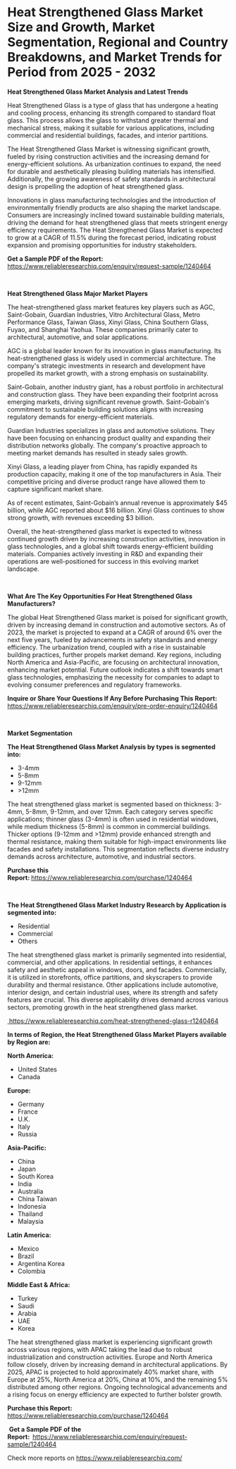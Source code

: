 <p><h1>Heat Strengthened Glass Market Size and Growth, Market Segmentation, Regional and Country Breakdowns, and Market Trends for Period from 2025 -  2032</h1></p><p><strong>Heat Strengthened Glass Market Analysis and Latest Trends</strong></p>
<p><p>Heat Strengthened Glass is a type of glass that has undergone a heating and cooling process, enhancing its strength compared to standard float glass. This process allows the glass to withstand greater thermal and mechanical stress, making it suitable for various applications, including commercial and residential buildings, facades, and interior partitions. </p><p>The Heat Strengthened Glass Market is witnessing significant growth, fueled by rising construction activities and the increasing demand for energy-efficient solutions. As urbanization continues to expand, the need for durable and aesthetically pleasing building materials has intensified. Additionally, the growing awareness of safety standards in architectural design is propelling the adoption of heat strengthened glass. </p><p>Innovations in glass manufacturing technologies and the introduction of environmentally friendly products are also shaping the market landscape. Consumers are increasingly inclined toward sustainable building materials, driving the demand for heat strengthened glass that meets stringent energy efficiency requirements. The Heat Strengthened Glass Market is expected to grow at a CAGR of 11.5% during the forecast period, indicating robust expansion and promising opportunities for industry stakeholders.</p></p>
<p><strong>Get a Sample PDF of the Report:&nbsp;</strong> <a href="https://www.reliableresearchiq.com/enquiry/request-sample/1240464?utm_campaign=1906&utm_medium=2&utm_source=Github&utm_content=ia&utm_term=30012025&utm_id=heat-strengthened-glass">https://www.reliableresearchiq.com/enquiry/request-sample/1240464</a></p>
<p>&nbsp;</p>
<p><strong>Heat Strengthened Glass Major Market Players</strong></p>
<p><p>The heat-strengthened glass market features key players such as AGC, Saint-Gobain, Guardian Industries, Vitro Architectural Glass, Metro Performance Glass, Taiwan Glass, Xinyi Glass, China Southern Glass, Fuyao, and Shanghai Yaohua. These companies primarily cater to architectural, automotive, and solar applications.</p><p>AGC is a global leader known for its innovation in glass manufacturing. Its heat-strengthened glass is widely used in commercial architecture. The company's strategic investments in research and development have propelled its market growth, with a strong emphasis on sustainability.</p><p>Saint-Gobain, another industry giant, has a robust portfolio in architectural and construction glass. They have been expanding their footprint across emerging markets, driving significant revenue growth. Saint-Gobain's commitment to sustainable building solutions aligns with increasing regulatory demands for energy-efficient materials.</p><p>Guardian Industries specializes in glass and automotive solutions. They have been focusing on enhancing product quality and expanding their distribution networks globally. The company's proactive approach to meeting market demands has resulted in steady sales growth.</p><p>Xinyi Glass, a leading player from China, has rapidly expanded its production capacity, making it one of the top manufacturers in Asia. Their competitive pricing and diverse product range have allowed them to capture significant market share.</p><p>As of recent estimates, Saint-Gobain’s annual revenue is approximately $45 billion, while AGC reported about $16 billion. Xinyi Glass continues to show strong growth, with revenues exceeding $3 billion.</p><p>Overall, the heat-strengthened glass market is expected to witness continued growth driven by increasing construction activities, innovation in glass technologies, and a global shift towards energy-efficient building materials. Companies actively investing in R&D and expanding their operations are well-positioned for success in this evolving market landscape.</p></p>
<p>&nbsp;</p>
<p><strong>What Are The Key Opportunities For Heat Strengthened Glass Manufacturers?</strong></p>
<p><p>The global Heat Strengthened Glass market is poised for significant growth, driven by increasing demand in construction and automotive sectors. As of 2023, the market is projected to expand at a CAGR of around 6% over the next five years, fueled by advancements in safety standards and energy efficiency. The urbanization trend, coupled with a rise in sustainable building practices, further propels market demand. Key regions, including North America and Asia-Pacific, are focusing on architectural innovation, enhancing market potential. Future outlook indicates a shift towards smart glass technologies, emphasizing the necessity for companies to adapt to evolving consumer preferences and regulatory frameworks.</p></p>
<p><strong>Inquire or Share Your Questions If Any Before Purchasing This Report:</strong> <a href="https://www.reliableresearchiq.com/enquiry/pre-order-enquiry/1240464?utm_campaign=1906&utm_medium=2&utm_source=Github&utm_content=ia&utm_term=30012025&utm_id=heat-strengthened-glass">https://www.reliableresearchiq.com/enquiry/pre-order-enquiry/1240464</a></p>
<p>&nbsp;</p>
<p><strong>Market Segmentation</strong></p>
<p><strong>The Heat Strengthened Glass Market Analysis by types is segmented into:</strong></p>
<p><ul><li>3-4mm</li><li>5-8mm</li><li>9-12mm</li><li>>12mm</li></ul></p>
<p><p>The heat strengthened glass market is segmented based on thickness: 3-4mm, 5-8mm, 9-12mm, and over 12mm. Each category serves specific applications; thinner glass (3-4mm) is often used in residential windows, while medium thickness (5-8mm) is common in commercial buildings. Thicker options (9-12mm and >12mm) provide enhanced strength and thermal resistance, making them suitable for high-impact environments like facades and safety installations. This segmentation reflects diverse industry demands across architecture, automotive, and industrial sectors.</p></p>
<p><strong>Purchase this Report:&nbsp;</strong><a href="https://www.reliableresearchiq.com/purchase/1240464?utm_campaign=1906&utm_medium=2&utm_source=Github&utm_content=ia&utm_term=30012025&utm_id=heat-strengthened-glass">https://www.reliableresearchiq.com/purchase/1240464</a></p>
<p>&nbsp;</p>
<p><strong>The Heat Strengthened Glass Market Industry Research by Application is segmented into:</strong></p>
<p><ul><li>Residential</li><li>Commercial</li><li>Others</li></ul></p>
<p><p>The heat strengthened glass market is primarily segmented into residential, commercial, and other applications. In residential settings, it enhances safety and aesthetic appeal in windows, doors, and facades. Commercially, it is utilized in storefronts, office partitions, and skyscrapers to provide durability and thermal resistance. Other applications include automotive, interior design, and certain industrial uses, where its strength and safety features are crucial. This diverse applicability drives demand across various sectors, promoting growth in the heat strengthened glass market.</p></p>
<p><a href="https://www.reliableresearchiq.com/heat-strengthened-glass-r1240464?utm_campaign=1906&utm_medium=2&utm_source=Github&utm_content=ia&utm_term=30012025&utm_id=heat-strengthened-glass">&nbsp;https://www.reliableresearchiq.com/heat-strengthened-glass-r1240464</a></p>
<p><strong>In terms of Region, the Heat Strengthened Glass Market Players available by Region are:</strong></p>
<p>
    <p> <strong> North America: </strong>
        <ul>
            <li>United States</li>
            <li>Canada</li>
        </ul>
        </p> 
    <p> <strong> Europe: </strong>
        <ul>
            <li>Germany</li>
            <li>France</li>
            <li>U.K.</li>
            <li>Italy</li>
            <li>Russia</li>
        </ul>
        </p> 
    <p> <strong> Asia-Pacific: </strong>
        <ul>
            <li>China</li>
            <li>Japan</li>
            <li>South Korea</li>
            <li>India</li>
            <li>Australia</li>
            <li>China Taiwan</li>
            <li>Indonesia</li>
            <li>Thailand</li>
            <li>Malaysia</li>
        </ul>
        </p> 
    <p> <strong> Latin America: </strong>
        <ul>
            <li>Mexico</li>
            <li>Brazil</li>
            <li>Argentina Korea</li>
            <li>Colombia</li>
        </ul>
        </p> 
    <p> <strong> Middle East & Africa: </strong>
        <ul>
            <li>Turkey</li>
            <li>Saudi</li>
            <li>Arabia</li>
            <li>UAE</li>
            <li>Korea</li>
        </ul>
    </p>
    </p>
<p><p>The heat strengthened glass market is experiencing significant growth across various regions, with APAC taking the lead due to robust industrialization and construction activities. Europe and North America follow closely, driven by increasing demand in architectural applications. By 2025, APAC is projected to hold approximately 40% market share, with Europe at 25%, North America at 20%, China at 10%, and the remaining 5% distributed among other regions. Ongoing technological advancements and a rising focus on energy efficiency are expected to further bolster growth.</p></p>
<p><strong>Purchase this Report: </strong><a href="https://www.reliableresearchiq.com/purchase/1240464?utm_campaign=1906&utm_medium=2&utm_source=Github&utm_content=ia&utm_term=30012025&utm_id=heat-strengthened-glass">https://www.reliableresearchiq.com/purchase/1240464</a></p>
<p>&nbsp;<strong>Get a Sample PDF of the Report:&nbsp;&nbsp;</strong><a href="https://www.reliableresearchiq.com/enquiry/request-sample/1240464?utm_campaign=1906&utm_medium=2&utm_source=Github&utm_content=ia&utm_term=30012025&utm_id=heat-strengthened-glass">https://www.reliableresearchiq.com/enquiry/request-sample/1240464</a></p>
<p><strong></strong></p>
<p>Check more reports on <a href="https://www.reliableresearchiq.com/?utm_campaign=1906&utm_medium=2&utm_source=Github&utm_content=ia&utm_term=30012025&utm_id=heat-strengthened-glass">https://www.reliableresearchiq.com/</a></p>